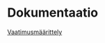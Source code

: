 # Dokumentaatio

[Vaatimusmäärittely](https://github.com/AnnaKuokkanen/ot-harjoitustyo/blob/master/dokumentaatio/Vaatimusm%C3%A4%C3%A4rittely.md)
